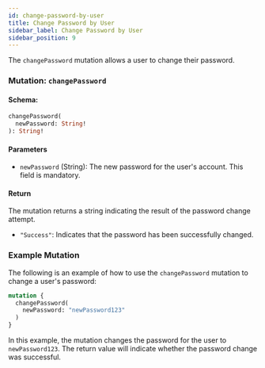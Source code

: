 ```yaml
---
id: change-password-by-user
title: Change Password by User
sidebar_label: Change Password by User
sidebar_position: 9
---
```


The `changePassword` mutation allows a user to change their password.

### Mutation: `changePassword`

#### Schema:
```graphql
changePassword(
  newPassword: String!
): String!
```

#### Parameters

- `newPassword` (String): The new password for the user's account. This field is mandatory.

#### Return

The mutation returns a string indicating the result of the password change attempt.

- `"Success"`: Indicates that the password has been successfully changed.

### Example Mutation

The following is an example of how to use the `changePassword` mutation to change a user's password:

```graphql
mutation {
  changePassword(
    newPassword: "newPassword123"
  )
}
```

In this example, the mutation changes the password for the user to `newPassword123`. The return value will indicate whether the password change was successful.